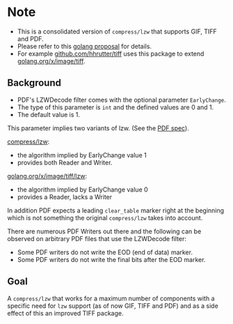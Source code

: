 # Note

* This is a consolidated version of `compress/lzw` that supports GIF, TIFF and PDF.
* Please refer to this [golang proposal](https://github.com/golang/go/issues/25409) for details.
* For example [github.com/hhrutter/tiff](https://github.com/hhrutter/tiff) uses this package to extend [golang.org/x/image/tiff](https://github.com/golang/image/tree/master/tiff).


## Background

* PDF's LZWDecode filter comes with the optional parameter `EarlyChange`.
* The type of this parameter is `int` and the defined values are 0 and 1.
* The default value is 1.

This parameter implies two variants of lzw. (See the [PDF spec](https://www.adobe.com/content/dam/acom/en/devnet/pdf/pdfs/PDF32000_2008.pdf)).

[compress/lzw](https://github.com/golang/go/tree/master/src/compress/lzw):

* the algorithm implied by EarlyChange value 1
* provides both Reader and Writer.

[golang.org/x/image/tiff/lzw](https://github.com/golang/image/tree/master/tiff/lzw):

* the algorithm implied by EarlyChange value 0
* provides a Reader, lacks a Writer

In addition PDF expects a leading `clear_table` marker right at the beginning
which is not something the original `compress/lzw` takes into account.

There are numerous PDF Writers out there and the following can be observed on arbitrary PDF files that use the LZWDecode filter:

* Some PDF writers do not write the EOD (end of data) marker.
* Some PDF writers do not write the final bits after the EOD marker.

## Goal

A `compress/lzw` that works for a maximum number of components with a specific need for `lzw` support (as of now GIF, TIFF and PDF) and as a side effect of this an improved TIFF package.